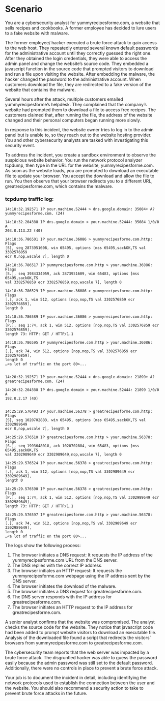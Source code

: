 # Scenario

You are a cybersecurity analyst for yummyrecipesforme.com, a website that sells recipes and cookbooks. A former employee has decided to lure users to a fake website with malware. 

The former employee/ hacker executed a brute force attack to gain access to the web host. They repeatedly entered several known default passwords for the administrative account until they correctly guessed the right one. After they obtained the login credentials, they were able to access the admin panel and change the website’s source code. They embedded a javascript function in the source code that prompted visitors to download and run a file upon visiting the website. After embedding the malware, the hacker changed the password to the administrative account. When customers download the file, they are redirected to a fake version of the website that contains the malware. 

Several hours after the attack, multiple customers emailed yummyrecipesforme’s helpdesk. They complained that the company’s website had prompted them to download a file to access free recipes. The customers claimed that, after running the file, the address of the website changed and their personal computers began running more slowly. 

In response to this incident, the website owner tries to log in to the admin panel but is unable to, so they reach out to the website hosting provider. You and other cybersecurity analysts are tasked with investigating this security event.

To address the incident, you create a sandbox environment to observe the suspicious website behavior. You run the network protocol analyzer tcpdump, then type in the URL for the website, yummyrecipesforme.com. As soon as the website loads, you are prompted to download an executable file to update your browser. You accept the download and allow the file to run. You then observe that your browser redirects you to a different URL, greatrecipesforme.com, which contains the malware.  

### tcpdump traffic log:
```
14:18:32.192571 IP your.machine.52444 > dns.google.domain: 35084+ A?
yummyrecipesforme.com. (24)

14:18:32.204388 IP dns.google.domain > your.machine.52444: 35084 1/0/0 A
203.0.113.22 (40)

14:18:36.786501 IP your.machine.36086 > yummyrecipesforme.com.http: Flags 
[S], seq 2873951608, win 65495, options [mss 65495,sackOK,TS val 3302576859 
ecr 0,nop,wscale 7], length 0

14:18:36.786517 IP yummyrecipesforme.com.http > your.machine.36086: Flags 
[S.], seq 3984334959, ack 2873951609, win 65483, options [mss 65495,sackOK,TS 
val 3302576859 ecr 3302576859,nop,wscale 7], length 0

14:18:36.786529 IP your.machine.36086 > yummyrecipesforme.com.http: Flags 
[.], ack 1, win 512, options [nop,nop,TS val 3302576859 ecr 3302576859], 
length 0

14:18:36.786589 IP your.machine.36086 > yummyrecipesforme.com.http: Flags 
[P.], seq 1:74, ack 1, win 512, options [nop,nop,TS val 3302576859 ecr 3302576859], 
length 73: HTTP: GET / HTTP/1.1

14:18:36.786595 IP yummyrecipesforme.com.http > your.machine.36086: Flags 
[.], ack 74, win 512, options [nop,nop,TS val 3302576859 ecr 3302576859], 
length 0
…<a lot of traffic on the port 80>... 


14:20:32.192571 IP your.machine.52444 > dns.google.domain: 21899+ A? 
greatrecipesforme.com. (24)

14:20:32.204388 IP dns.google.domain > your.machine.52444: 21899 1/0/0 A 
192.0.2.17 (40)


14:25:29.576493 IP your.machine.56378 > greatrecipesforme.com.http: Flags 
[S], seq 1020702883, win 65495, options [mss 65495,sackOK,TS val 3302989649 
ecr 0,nop,wscale 7], length 0

14:25:29.576510 IP greatrecipesforme.com.http > your.machine.56378: Flags 
[S.], seq 1993648018, ack 1020702884, win 65483, options [mss 65495,sackOK,TS 
val 3302989649 ecr 3302989649,nop,wscale 7], length 0

14:25:29.576524 IP your.machine.56378 > greatrecipesforme.com.http: Flags 
[.], ack 1, win 512, options [nop,nop,TS val 3302989649 ecr 3302989649], 
length 0

14:25:29.576590 IP your.machine.56378 > greatrecipesforme.com.http: Flags 
[P.], seq 1:74, ack 1, win 512, options [nop,nop,TS val 3302989649 ecr 3302989649], 
length 73: HTTP: GET / HTTP/1.1

14:25:29.576597 IP greatrecipesforme.com.http > your.machine.56378: Flags 
[.], ack 74, win 512, options [nop,nop,TS val 3302989649 ecr 3302989649], 
length 0
…<a lot of traffic on the port 80>... 
```


The logs show the following process:

1. The browser initiates a DNS request: It requests the IP address of the yummyrecipesforme.com URL from the DNS server.
2. The DNS replies with the correct IP address.
3. The browser initiates an HTTP request: It requests the yummyrecipesforme.com webpage using the IP address sent by the DNS server.
4. The browser initiates the download of the malware.
5. The browser initiates a DNS request for greatrecipesforme.com.
6. The DNS server responds with the IP address for greatrecipesforme.com.
7. The browser initiates an HTTP request to the IP address for greatrecipesforme.com.

A senior analyst confirms that the website was compromised. The analyst checks the source code for the website. They notice that javascript code had been added to prompt website visitors to download an executable file. Analysis of the downloaded file found a script that redirects the visitors’ browsers from yummyrecipesforme.com to greatrecipesforme.com. 

The cybersecurity team reports that the web server was impacted by a brute force attack. The disgruntled hacker was able to guess the password easily because the admin password was still set to the default password. Additionally, there were no controls in place to prevent a brute force attack. 

Your job is to document the incident in detail, including identifying the network protocols used to establish the connection between the user and the website.  You should also recommend a security action to take to prevent brute force attacks in the future.
